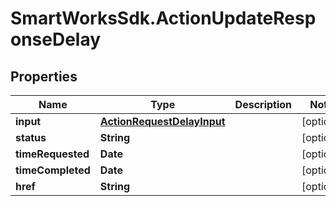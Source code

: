 # SmartWorksSdk.ActionUpdateResponseDelay

## Properties

Name | Type | Description | Notes
------------ | ------------- | ------------- | -------------
**input** | [**ActionRequestDelayInput**](ActionRequestDelayInput.md) |  | [optional] 
**status** | **String** |  | [optional] 
**timeRequested** | **Date** |  | [optional] 
**timeCompleted** | **Date** |  | [optional] 
**href** | **String** |  | [optional] 


